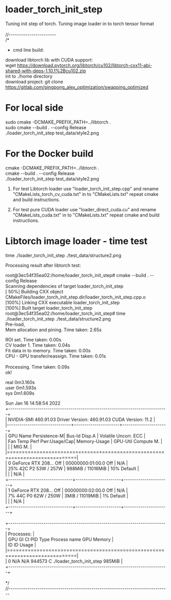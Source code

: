 # loader_torch_init_step<br>
Tuning init step of torch. Tuning image loader in to torch tensor format<br>
<br>
//-----------------------<br>
/*<br>
 * cmd line build:<br>

 download libtorch lib with CUDA support:<br>
  wget https://download.pytorch.org/libtorch/cu102/libtorch-cxx11-abi-shared-with-deps-1.10.1%2Bcu102.zip<br>
 int to ./home directory<br>
 download project:
  git clone https://gitlab.com/pingpong_alex_optimization/swapping_optimized<br>

 # For local side

 sudo cmake -DCMAKE_PREFIX_PATH=../libtorch .<br>
 sudo cmake --build . --config Release<br>
 ./loader_torch_init_step test_data/style2.png<br>

 # For the Docker build<br>

 cmake -DCMAKE_PREFIX_PATH=../libtorch .<br>
 cmake --build . --config Release<br>
 ./loader_torch_init_step test_data/style2.png<br>


1. For test Libtorch loader use "loader_torch_init_step.cpp" and rename "CMakeLists_torch_cv_cuda.txt" in to 
"CMakeLists.txt" repeat cmake and build instructions.

2. For test pure CUDA loader use "loader_direct_cuda.cu" and rename "CMakeLists_cuda.txt" in to 
"CMakeLists.txt" repeat cmake and build instructions.

 # Libtorch image loader - time test<br>
time ./loader_torch_init_step ./test_data/structure2.png<br>

  Processing result after libtorch test:<br>

  root@3ec54f35ea02:/home/loader_torch_init_step# cmake --build . --config Release <br>
  Scanning dependencies of target loader_torch_init_step<br>
  [ 50%] Building CXX object CMakeFiles/loader_torch_init_step.dir/loader_torch_init_step.cpp.o<br>
  [100%] Linking CXX executable loader_torch_init_step<br>
  [100%] Built target loader_torch_init_step<br>
  root@3ec54f35ea02:/home/loader_torch_init_step# time ./loader_torch_init_step ./test_data/structure2.png<br>
  Pre-load, <br>
  Mem allocation and pining.   Time taken: 2.65s<br>

  ROI set.                   Time taken: 0.00s<br>
  CV loader 1.               Time taken: 0.04s<br>
  Fit data in to memory. Time taken: 0.00s<br>
  CPU - GPU transfer/reassign. Time taken: 0.01s<br>
<br>
  Processing. Time taken: 0.09s<br>
  ok!<br>

  real	0m3.160s<br>
  user	0m1.593s<br>
  sys	0m1.609s<br>

Sun Jan 16 14:58:54 2022       <br>
+-----------------------------------------------------------------------------+<br>
| NVIDIA-SMI 460.91.03    Driver Version: 460.91.03    CUDA Version: 11.2     |<br>
|-------------------------------+----------------------+----------------------+<br>
| GPU  Name        Persistence-M| Bus-Id        Disp.A | Volatile Uncorr. ECC |<br>
| Fan  Temp  Perf  Pwr:Usage/Cap|         Memory-Usage | GPU-Util  Compute M. |<br>
|                               |                      |               MIG M. |<br>
|===============================+======================+======================|<br>
|   0  GeForce RTX 208...  Off  | 00000000:01:00.0 Off |                  N/A |<br>
| 25%   42C    P2    53W / 257W |    988MiB / 11016MiB |     10%      Default |<br>
|                               |                      |                  N/A |<br>
+-------------------------------+----------------------+----------------------+<br>
|   1  GeForce RTX 208...  Off  | 00000000:02:00.0 Off |                  N/A |<br>
|  7%   44C    P0    62W / 250W |      3MiB / 11019MiB |      1%      Default |<br>
|                               |                      |                  N/A |<br>
+-------------------------------+----------------------+----------------------+<br>
                                                                               <br>
+-----------------------------------------------------------------------------+<br>
| Processes:                                                                  |<br>
|  GPU   GI   CI        PID   Type   Process name                  GPU Memory |<br>
|        ID   ID                                                   Usage      |<br>
|=============================================================================|<br>
|    0   N/A  N/A    944573      C   ./loader_torch_init_step          985MiB |<br>
+-----------------------------------------------------------------------------+<br>
<br>
*/<br>
//------------------------------------------------------------------------------<br>
